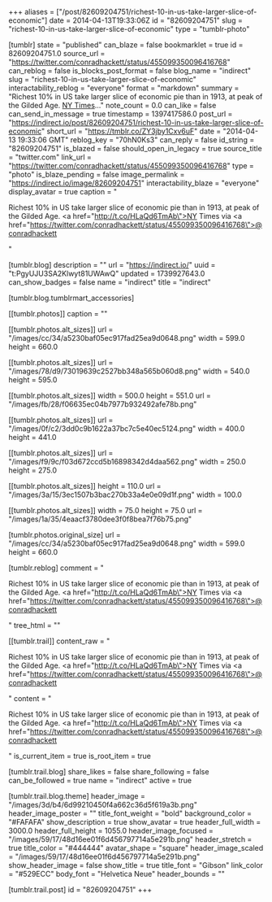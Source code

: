 +++
aliases = ["/post/82609204751/richest-10-in-us-take-larger-slice-of-economic"]
date = 2014-04-13T19:33:06Z
id = "82609204751"
slug = "richest-10-in-us-take-larger-slice-of-economic"
type = "tumblr-photo"

[tumblr]
state = "published"
can_blaze = false
bookmarklet = true
id = 82609204751.0
source_url = "https://twitter.com/conradhackett/status/455099350096416768"
can_reblog = false
is_blocks_post_format = false
blog_name = "indirect"
slug = "richest-10-in-us-take-larger-slice-of-economic"
interactability_reblog = "everyone"
format = "markdown"
summary = "Richest 10% in US take larger slice of economic pie than in 1913, at peak of the Gilded Age. [NY Times](http://t.co/HLaQd6TmAb)..."
note_count = 0.0
can_like = false
can_send_in_message = true
timestamp = 1397417586.0
post_url = "https://indirect.io/post/82609204751/richest-10-in-us-take-larger-slice-of-economic"
short_url = "https://tmblr.co/ZY3jby1Cxv6uF"
date = "2014-04-13 19:33:06 GMT"
reblog_key = "70hN0Ks3"
can_reply = false
id_string = "82609204751"
is_blazed = false
should_open_in_legacy = true
source_title = "twitter.com"
link_url = "https://twitter.com/conradhackett/status/455099350096416768"
type = "photo"
is_blaze_pending = false
image_permalink = "https://indirect.io/image/82609204751"
interactability_blaze = "everyone"
display_avatar = true
caption = "<p>Richest 10% in US take larger slice of economic pie than in 1913, at peak of the Gilded Age. <a href=\"http://t.co/HLaQd6TmAb\">NY Times</a> via <a href=\"https://twitter.com/conradhackett/status/455099350096416768\">@conradhackett</a></p>"

[tumblr.blog]
description = ""
url = "https://indirect.io/"
uuid = "t:PgyUJU3SA2Klwyt81UWAwQ"
updated = 1739927643.0
can_show_badges = false
name = "indirect"
title = "indirect"

[tumblr.blog.tumblrmart_accessories]

[[tumblr.photos]]
caption = ""

[[tumblr.photos.alt_sizes]]
url = "/images/cc/34/a5230baf05ec917fad25ea9d0648.png"
width = 599.0
height = 660.0

[[tumblr.photos.alt_sizes]]
url = "/images/78/d9/73019639c2527bb348a565b060d8.png"
width = 540.0
height = 595.0

[[tumblr.photos.alt_sizes]]
width = 500.0
height = 551.0
url = "/images/fb/28/f06635ec04b7977b932492afe78b.png"

[[tumblr.photos.alt_sizes]]
url = "/images/0f/c2/3dd0c9b1622a37bc7c5e40ec5124.png"
width = 400.0
height = 441.0

[[tumblr.photos.alt_sizes]]
url = "/images/f9/9c/f03d672ccd5b16898342d4daa562.png"
width = 250.0
height = 275.0

[[tumblr.photos.alt_sizes]]
height = 110.0
url = "/images/3a/15/3ec1507b3bac270b33a4e0e09d1f.png"
width = 100.0

[[tumblr.photos.alt_sizes]]
width = 75.0
height = 75.0
url = "/images/1a/35/4eaacf3780dee3f0f8bea7f76b75.png"

[tumblr.photos.original_size]
url = "/images/cc/34/a5230baf05ec917fad25ea9d0648.png"
width = 599.0
height = 660.0

[tumblr.reblog]
comment = "<p>Richest 10% in US take larger slice of economic pie than in 1913, at peak of the Gilded Age. <a href=\"http://t.co/HLaQd6TmAb\">NY Times</a> via <a href=\"https://twitter.com/conradhackett/status/455099350096416768\">@conradhackett</a></p>"
tree_html = ""

[[tumblr.trail]]
content_raw = "<p>Richest 10% in US take larger slice of economic pie than in 1913, at peak of the Gilded Age. <a href=\"http://t.co/HLaQd6TmAb\">NY Times</a> via <a href=\"https://twitter.com/conradhackett/status/455099350096416768\">@conradhackett</a></p>"
content = "<p>Richest 10% in US take larger slice of economic pie than in 1913, at peak of the Gilded Age. <a href=\"http://t.co/HLaQd6TmAb\">NY Times</a> via <a href=\"https://twitter.com/conradhackett/status/455099350096416768\">@conradhackett</a></p>"
is_current_item = true
is_root_item = true

[tumblr.trail.blog]
share_likes = false
share_following = false
can_be_followed = true
name = "indirect"
active = true

[tumblr.trail.blog.theme]
header_image = "/images/3d/b4/6d99210450f4a662c36d5f619a3b.png"
header_image_poster = ""
title_font_weight = "bold"
background_color = "#FAFAFA"
show_description = true
show_avatar = true
header_full_width = 3000.0
header_full_height = 1055.0
header_image_focused = "/images/59/17/48d16ee01f6d456797714a5e291b.png"
header_stretch = true
title_color = "#444444"
avatar_shape = "square"
header_image_scaled = "/images/59/17/48d16ee01f6d456797714a5e291b.png"
show_header_image = false
show_title = true
title_font = "Gibson"
link_color = "#529ECC"
body_font = "Helvetica Neue"
header_bounds = ""

[tumblr.trail.post]
id = "82609204751"
+++
